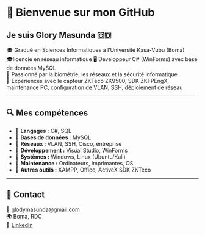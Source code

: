 # 👋 Bienvenue sur mon GitHub

## Je suis Glory Masunda 🇨🇩

🎓 Gradué en Sciences Informatiques à l’Université Kasa-Vubu (Boma)  
🎓licencié en réseau informatique 
🖥️ Développeur C# (WinForms) avec base de données MySQL  
🧠 Passionné par la biométrie, les réseaux et la sécurité informatique  
🔧 Expériences avec le capteur ZKTeco ZK9500, SDK ZKFPEngX, maintenance PC, configuration de VLAN, SSH, déploiement de réseau 

---

## 🔍 Mes compétences

- 🔹 **Langages :** C#, SQL
- 🔹 **Bases de données :** MySQL
- 🔹 **Réseaux :** VLAN, SSH, Cisco, entreprise 
- 🔹 **Développement :** Visual Studio, WinForms
- 🔹 **Systèmes :** Windows, Linux (Ubuntu/Kali)
- 🔹 **Maintenance :** Ordinateurs, imprimantes, OS
- 🔹 **Autres outils :** XAMPP, Office, ActiveX SDK ZKTeco

---

## 📌 Contact

📧 glodymasunda@gmail.com  
🌍 Boma, RDC  
🔗 [LinkedIn](https://www.linkedin.com/in/glory-masunda-b63b76368)
